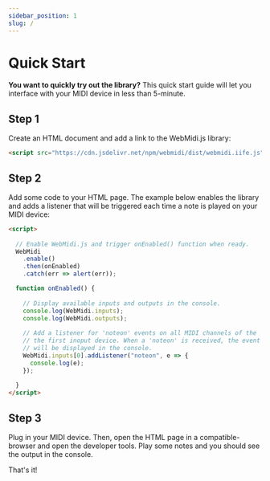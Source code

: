 ```yaml
---
sidebar_position: 1
slug: /
---
```


# Quick Start

**You want to quickly try out the library?** This quick start guide will let you interface with your 
MIDI device in less than 5-minute.

## Step 1

Create an HTML document and add a link to the WebMidi.js library:

```html
<script src="https://cdn.jsdelivr.net/npm/webmidi/dist/webmidi.iife.js"></script>
```

## Step 2

Add some code to your HTML page. The example below enables the library and adds a listener that will
be triggered each time a note is played on your MIDI device:

```html
<script>
  
  // Enable WebMidi.js and trigger onEnabled() function when ready.
  WebMidi
    .enable()
    .then(onEnabled)
    .catch(err => alert(err));

  function onEnabled() {
    
    // Display available inputs and outputs in the console.
    console.log(WebMidi.inputs);
    console.log(WebMidi.outputs);
    
    // Add a listener for 'noteon' events on all MIDI channels of the 
    // the first inoput device. When a 'noteon' is received, the event
    // will be displayed in the console.
    WebMidi.inputs[0].addListener("noteon", e => {
      console.log(e);
    });
    
  }
</script>
```

## Step 3

Plug in your MIDI device. Then, open the HTML page in a compatible-browser and open the developer 
tools. Play some notes and you should see the output in the console.

That's it!
